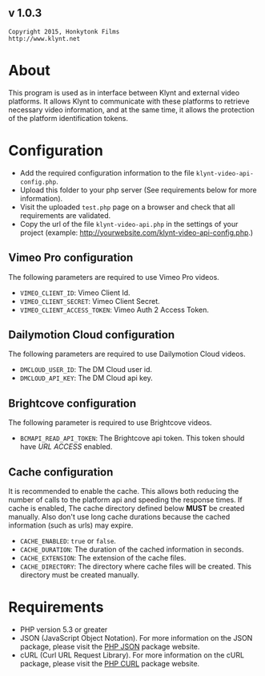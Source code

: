 ## 	v 1.0.3
	Copyright 2015, Honkytonk Films
	http://www.klynt.net	

About
=====

This program is used as in interface between Klynt and external video platforms. It allows Klynt to communicate with these platforms to retrieve necessary video information, and at the same time, it allows the protection of the platform identification tokens.

Configuration
=============

* Add the required configuration information to the file `klynt-video-api-config.php`.
* Upload this folder to your php server (See requirements below for more information).
* Visit the uploaded `test.php` page on a browser and check that all requirements are validated.
* Copy the url of the file `klynt-video-api.php` in the settings of your project (example: http://yourwebsite.com/klynt-video-api-config.php.)
 
Vimeo Pro configuration
-----------------------

The following parameters are required to use Vimeo Pro videos.

* `VIMEO_CLIENT_ID`: Vimeo Client Id.
* `VIMEO_CLIENT_SECRET`: Vimeo Client Secret.
* `VIMEO_CLIENT_ACCESS_TOKEN`: Vimeo Auth 2 Access Token.
 
Dailymotion Cloud configuration
-------------------------------

The following parameters are required to use Dailymotion Cloud videos.

* `DMCLOUD_USER_ID`: The DM Cloud user id.
* `DMCLOUD_API_KEY`: The DM Cloud api key.
 
Brightcove configuration
------------------------

The following parameter is required to use Brightcove videos.

* `BCMAPI_READ_API_TOKEN`: The Brightcove api token. This token should have *URL ACCESS* enabled.
 
Cache configuration
-------------------

It is recommended to enable the cache. This allows both reducing the number of calls to the platform api and speeding the response times. If cache is enabled, The cache directory defined below **MUST** be created manually. Also don't use long cache durations because the cached information (such as urls) may expire.

* `CACHE_ENABLED`: `true` or `false`.
* `CACHE_DURATION`: The duration of the cached information in seconds.
* `CACHE_EXTENSION`: The extension of the cache files.
* `CACHE_DIRECTORY`: The directory where cache files will be created. This directory must be created manually.

Requirements
============

* PHP version 5.3 or greater
* JSON (JavaScript Object Notation). For more information on the JSON package, please
visit the [PHP JSON](http://www.php.net/json) package website.
* cURL (Curl URL Request Library). For more information on the cURL package, please
visit the [PHP CURL](http://www.php.net/curl) package website.
